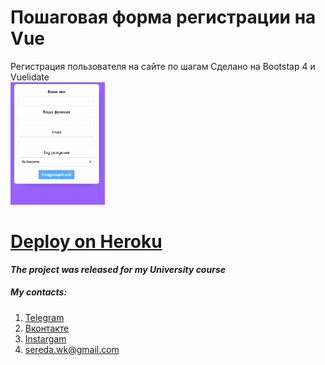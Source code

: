 # Пошаговая форма регистрации на Vue
Регистрация пользователя на сайте по шагам
Сделано на Bootstap 4 и Vuelidate  
<a href="url"><img src="form1.gif" width="30%" ></a>
# [**Deploy on Heroku**](https://ssereda-vue-validation.herokuapp.com/)


***The project was released for my University course***

##### My contacts:
1. [Telegram](https://tgmsg.ru/princepepper)
2. [Вконтакте](https://vk.com/princepepper)
3. [Instargam](https://www.instagram.com/prince_pepper_official/?hl=ru)
4. <sereda.wk@gmail.com>
